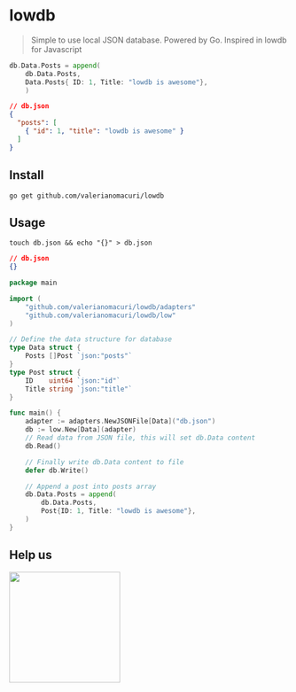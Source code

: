 # lowdb

> Simple to use local JSON database. Powered by Go. Inspired in lowdb for
> Javascript

```go
db.Data.Posts = append(
	db.Data.Posts, 
	Data.Posts{ ID: 1, Title: "lowdb is awesome"},
	)
```

```json
// db.json
{
  "posts": [
    { "id": 1, "title": "lowdb is awesome" }
  ]
}
```

## Install

```console
go get github.com/valerianomacuri/lowdb
```

## Usage

```console
touch db.json && echo "{}" > db.json
```

```json
// db.json
{}
```

```go
package main

import (
	"github.com/valerianomacuri/lowdb/adapters"
	"github.com/valerianomacuri/lowdb/low"
)

// Define the data structure for database
type Data struct {
	Posts []Post `json:"posts"`
}
type Post struct {
	ID    uint64 `json:"id"`
	Title string `json:"title"`
}

func main() {
	adapter := adapters.NewJSONFile[Data]("db.json")
	db := low.New[Data](adapter)
	// Read data from JSON file, this will set db.Data content
	db.Read()

	// Finally write db.Data content to file
	defer db.Write()

	// Append a post into posts array
	db.Data.Posts = append(
		db.Data.Posts,
		Post{ID: 1, Title: "lowdb is awesome"},
	)
}
```

## Help us

[<img src="https://camo.githubusercontent.com/2e6f39f21c4d34ba1a4b01c34d27bb7e9dabb7d5c01fc8a4a2f1a571c36f4d5e/68747470733a2f2f63646e2e6275796d6561636f666665652e636f6d2f627574746f6e732f76322f64656661756c742d79656c6c6f772e706e673f773d33383426713d3735" width="200">](https://www.buymeacoffee.com/golowdb)
